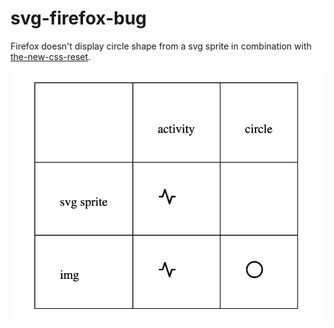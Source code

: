 # svg-firefox-bug

Firefox doesn't display circle shape from a svg sprite in combination with [the-new-css-reset](https://github.com/elad2412/the-new-css-reset).

![Screenshot](screenshot-ff.png)

